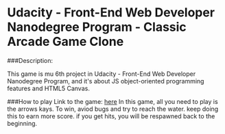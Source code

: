 # Udacity - Front-End Web Developer Nanodegree Program - Classic Arcade Game Clone

###Description:

This game is mu 6th project in Udacity - Front-End Web Developer Nanodegree Program, and it's about JS object-oriented programming features and HTML5 Canvas.

###How to play
Link to the game: [here](https://github.com/Abdulmohsen-91/frontend-nanodegree-arcade-game.git)
In this game, all you need to play is the arrows kays.
To win, aviod bugs and try to reach the water. keep doing this to earn more score.
if you get hits, you will be respawned back to the beginning.

